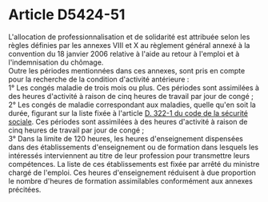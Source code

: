 # Article D5424-51

L'allocation de professionnalisation et de solidarité est attribuée selon les règles définies par les annexes VIII et X au règlement général annexé à la convention du 18 janvier 2006 relative à l'aide au retour à l'emploi et à l'indemnisation du chômage.   
Outre les périodes mentionnées dans ces annexes, sont pris en compte pour la recherche de la condition d'activité antérieure :   
1° Les congés maladie de trois mois ou plus. Ces périodes sont assimilées à des heures d'activité à raison de cinq heures de travail par jour de congé ;   
2° Les congés de maladie correspondant aux maladies, quelle qu'en soit la durée, figurant sur la liste fixée à l'article [D. 322-1 du code de la sécurité sociale][1]. Ces périodes sont assimilées à des heures d'activité à raison de cinq heures de travail par jour de congé ;   
3° Dans la limite de 120 heures, les heures d'enseignement dispensées dans des établissements d'enseignement ou de formation dans lesquels les intéressés interviennent au titre de leur profession pour transmettre leurs compétences. La liste de ces établissements est fixée par arrêté du ministre chargé de l'emploi. Ces heures d'enseignement réduisent à due proportion le nombre d'heures de formation assimilables conformément aux annexes précitées.

 [1]: /affichCodeArticle.do?cidTexte=LEGITEXT000006073189&idArticle=LEGIARTI000006736722&dateTexte=&categorieLien=cid